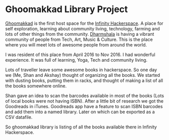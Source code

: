 # Ghoomakkad Library Project

[Ghoomakkad](http://ghoomakad.com/ "A Continuous traveller") is the first host space for the [Infinity Hackerspace](https://wiki.hackerspaces.org/infinity). A place for self exploration, learning about community living, technology, farming and lots of other things from the community. [Dharmshala](https://www.google.co.in/url?sa=t&rct=j&q=&esrc=s&source=web&cd=1&cad=rja&uact=8&ved=0ahUKEwiAwfrO64rTAhXBLo8KHZFsA38QFggeMAA&url=https%3A%2F%2Fen.wikipedia.org%2Fwiki%2FDharamsala&usg=AFQjCNHB8Zu9jw8xptk-9HF3drDNMT29fA&sig2=F7fjn-IsgjMgNYmRD1q-kg) is having a vibrant community of people from Tech, Art, Music & Culture. This is the place where you will meet lots of awesome people from around the world.


I was resident of this place from April 2016 to Nov 2016. I had wonderful experience. It was full of learning, Yoga, Tech and community living.


Lots of traveller leave some awesome books in hackerspace. So one day we (Me, Shan and Akshay) thought of organizing all the books. We started with dusting books, putting them in racks, and thought of making a list of all the books somewhere online.


Shan gave an idea to scan the barcodes available in most of the books (Lots of local books were not having ISBN). After a little bit of research we got the Goodreads in iTunes. Goodreads app have a feature to scan ISBN barcodes and add them into a named library. Later on which can be exported as a CSV datafile.


So ghoomakkad library is listing of all the books available there in Infinity Hackerspace.
